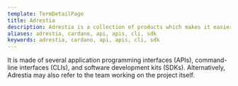 ```yaml
---
template: TermDetailPage
title: Adrestia
description: Adrestia is a collection of products which makes it easier to integrate with [Cardano](/en/terms/cardano).
aliases: adrestia, cardano, api, apis, cli, sdk 
keywords: adrestia, cardano, api, apis, cli, sdk
---
```


It is made of several application programming interfaces (APIs), command-line interfaces (CLIs), and software development kits (SDKs). Alternatively, Adrestia may also refer to the team working on the project itself.
